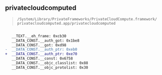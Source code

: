 ## privatecloudcomputed

> `/System/Library/PrivateFrameworks/PrivateCloudCompute.framework/privatecloudcomputed.app/privatecloudcomputed`

```diff

   __TEXT.__eh_frame: 0xcb30
   __DATA_CONST.__auth_got: 0x1be8
   __DATA_CONST.__got: 0xd98
-  __DATA_CONST.__auth_ptr: 0xeb0
+  __DATA_CONST.__auth_ptr: 0xe70
   __DATA_CONST.__const: 0x6758
   __DATA_CONST.__objc_classlist: 0x88
   __DATA_CONST.__objc_protolist: 0x30

```
